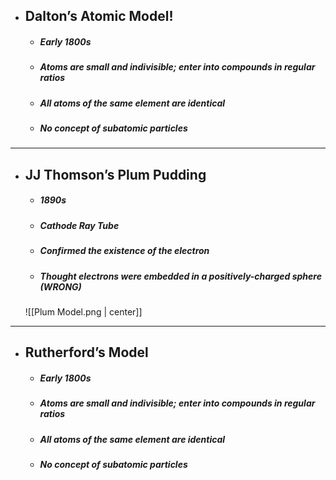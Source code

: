 - ## **Dalton’s Atomic Model!**
	- #####  Early 1800s
	- ##### Atoms are small and indivisible; enter into compounds in regular ratios
	- ##### All atoms of the same element are identical
	- ##### No concept of subatomic particles

----
- ## **JJ Thomson’s Plum Pudding**
	- #####  1890s
	- ##### Cathode Ray Tube
	- ##### Confirmed the existence of the electron
	- ##### Thought electrons were embedded in a positively-charged sphere (WRONG)
	![[Plum Model.png | center]]
----
- ## **Rutherford’s Model**
	- #####  Early 1800s
	- ##### Atoms are small and indivisible; enter into compounds in regular ratios
	- ##### All atoms of the same element are identical
	- ##### No concept of subatomic particles